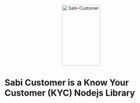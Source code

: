 <p align="center">
    <img title="Sabi-Customer" height="200" src="" width="50%"/>
</p>

# Sabi Customer is a Know Your Customer (KYC) Nodejs Library
